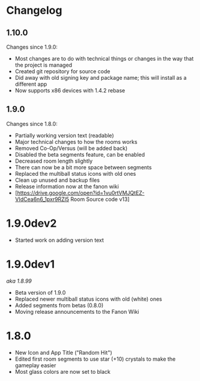 # Changelog

## 1.10.0

Changes since 1.9.0:
* Most changes are to do with technical things or changes in the way that the project is managed
* Created git repository for source code
* Did away with old signing key and package name; this will install as a different app
* Now supports x86 devices with 1.4.2 rebase

## 1.9.0

Changes since 1.8.0:
* Partially working version text (readable)
* Major technical changes to how the rooms works
* Removed Co-Op/Versus (will be added back)
* Disabled the beta segments feature, can be enabled
* Decreased room length slightly
* There can now be a bit more space between segments
* Replaced the multiball status icons with old ones
* Clean up unused and backup files
* Release information now at the fanon wiki
* [https://drive.google.com/open?id=1vu0rtVMJQtEZ-VIdCea6n6_1pxr9RZl5 Room Source code v13]

# 1.9.0dev2

* Started work on adding version text

# 1.9.0dev1

*aka 1.8.99*

* Beta version of 1.9.0
* Replaced newer multiball status icons with old (white) ones
* Added segments from betas (0.8.0)
* Moving release announcements to the Fanon Wiki

# 1.8.0

* New Icon and App Title ("Random Hit")
* Edited first room segments to use star (+10) crystals to make the gameplay easier
* Most glass colors are now set to black